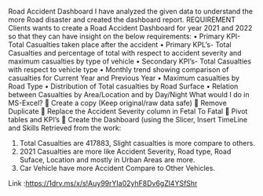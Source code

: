 Road Accident Dashboard
I have analyzed the given data to understand the more Road disaster and created the dashboard report.
REQUIREMENT
Clients wants to create a Road Accident Dashboard for year 2021 and 2022 so that they can have insight on the below requirements:
•	Primary KPI- Total Casualties taken place after the accident
•	Primary KPL’s- Total Casualties and percentage of total with respect to accident severity and maximum casualties by type of vehicle
•	Secondary KPI’s- Total Casualties with respect to vehicle type
•	Monthly trend showing comparison of casualties for Current Year and Previous Year 
•	Maximum casualties by Road Type
•	Distribution of Total casualties by Road Surface 
•	Relation between Casualties by Area/Location and by Day/Night
What would I do in MS-Excel?
	Create a copy (Keep original/raw data safe)
	Remove Duplicate
	Replace the Accident Severity column in Fetal To Fatal
	Pivot tables and KPI’s
	Create the Dashboard (using the Slicer, Insert TimeLine and Skills
Retrieved from the work:
1.	Total Casualties are 417883, Slight casualties is more compare to others.
2.	2021 Casualties are more like Accident Severity, Road type, Road    Suface, Location and mostly in Urban Areas are more. 
3.	Car Vehicle have more Accident Compare to Other Vehicles.

Link :https://1drv.ms/x/s!Auy99rYIa02yhF8Dv6gZl4YSfShr



